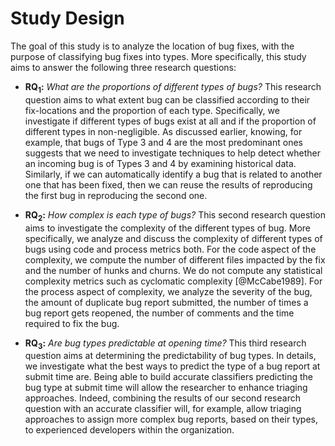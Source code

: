 # Study Design

The goal of this study is to analyze the location of bug fixes, with the purpose of classifying bug fixes into types.
More specifically, this study aims to answer the following three research questions:


- **RQ$_1$:** *What are the proportions of different types of bugs?* This research question aims to what extent bug can be classified according to their fix-locations and the proportion of each type. Specifically, we investigate if different types of bugs exist at all and if the proportion of different types in non-negligible. As discussed earlier, knowing, for example, that bugs of Type 3 and 4 are the most predominant ones suggests that we need to investigate techniques to help detect whether an incoming bug is of Types 3 and 4 by examining historical data. Similarly, if we can automatically identify a bug that is related to another one that has been fixed, then we can reuse the results of reproducing the first bug in reproducing the second one.

- **RQ$_2$:** *How complex is each type of bugs?* This second research question aims to investigate the complexity of the different types of bug. More specifically, we analyze and discuss the complexity of different types of bugs using code and process metrics both. For the code aspect of the complexity, we compute the number of different files impacted by the fix and the number of hunks and churns. We do not compute any statistical complexity metrics such as cyclomatic complexity [@McCabe1989]. For the process aspect of complexity, we analyze the severity of the bug, the amount of duplicate bug report submitted, the number of times a bug report gets reopened, the number of comments and the time required to fix the bug.

- **RQ$_3$:** *Are bug types predictable at opening time?* This third research question aims at determining the predictability of bug types. In details, we investigate what the best ways to predict the type of a bug report at submit time are. Being able to build accurate classifiers predicting the bug type at submit time will allow the researcher to enhance triaging approaches.
Indeed, combining the results of our second research question with an accurate classifier will, for example, allow triaging approaches to assign more complex bug reports, based on their types, to experienced developers within the organization. 
